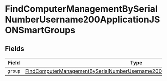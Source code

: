 # FindComputerManagementBySerialNumberUsername200ApplicationJSONSmartGroups


## Fields

| Field                                                                                                                                                                                       | Type                                                                                                                                                                                        | Required                                                                                                                                                                                    | Description                                                                                                                                                                                 |
| ------------------------------------------------------------------------------------------------------------------------------------------------------------------------------------------- | ------------------------------------------------------------------------------------------------------------------------------------------------------------------------------------------- | ------------------------------------------------------------------------------------------------------------------------------------------------------------------------------------------- | ------------------------------------------------------------------------------------------------------------------------------------------------------------------------------------------- |
| `group`                                                                                                                                                                                     | [FindComputerManagementBySerialNumberUsername200ApplicationJSONSmartGroupsGroup](../../models/operations/findcomputermanagementbyserialnumberusername200applicationjsonsmartgroupsgroup.md) | :heavy_minus_sign:                                                                                                                                                                          | N/A                                                                                                                                                                                         |